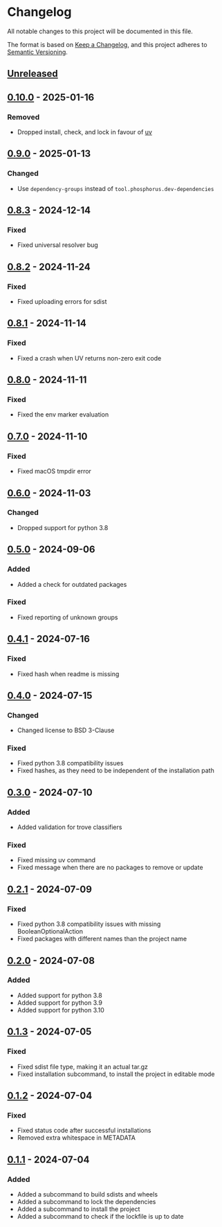 # Changelog

All notable changes to this project will be documented in this file.

The format is based on [Keep a Changelog], and this project adheres to [Semantic Versioning].

## [Unreleased]

## [0.10.0] - 2025-01-16

### Removed

-   Dropped install, check, and lock in favour of [uv]

## [0.9.0] - 2025-01-13

### Changed

-   Use `dependency-groups` instead of `tool.phosphorus.dev-dependencies`

## [0.8.3] - 2024-12-14

### Fixed

-   Fixed universal resolver bug

## [0.8.2] - 2024-11-24

### Fixed

-   Fixed uploading errors for sdist

## [0.8.1] - 2024-11-14

### Fixed

-   Fixed a crash when UV returns non-zero exit code

## [0.8.0] - 2024-11-11

### Fixed

-   Fixed the env marker evaluation

## [0.7.0] - 2024-11-10

### Fixed

-   Fixed macOS tmpdir error

## [0.6.0] - 2024-11-03

### Changed

-   Dropped support for python 3.8

## [0.5.0] - 2024-09-06

### Added

-   Added a check for outdated packages

### Fixed

-   Fixed reporting of unknown groups

## [0.4.1] - 2024-07-16

### Fixed

-   Fixed hash when readme is missing

## [0.4.0] - 2024-07-15

### Changed

-   Changed license to BSD 3-Clause

### Fixed

-   Fixed python 3.8 compatibility issues
-   Fixed hashes, as they need to be independent of the installation path

## [0.3.0] - 2024-07-10

### Added

-   Added validation for trove classifiers

### Fixed

-   Fixed missing uv command
-   Fixed message when there are no packages to remove or update

## [0.2.1] - 2024-07-09

### Fixed

-   Fixed python 3.8 compatibility issues with missing BooleanOptionalAction
-   Fixed packages with different names than the project name

## [0.2.0] - 2024-07-08

### Added

-   Added support for python 3.8
-   Added support for python 3.9
-   Added support for python 3.10

## [0.1.3] - 2024-07-05

### Fixed

-   Fixed sdist file type, making it an actual tar.gz
-   Fixed installation subcommand, to install the project in editable mode

## [0.1.2] - 2024-07-04

### Fixed

-   Fixed status code after successful installations
-   Removed extra whitespace in METADATA

## [0.1.1] - 2024-07-04

### Added

-   Added a subcommand to build sdists and wheels
-   Added a subcommand to lock the dependencies
-   Added a subcommand to install the project
-   Added a subcommand to check if the lockfile is up to date

[Keep a Changelog]: https://keepachangelog.com/en/1.0.0/
[Semantic Versioning]: https://semver.org/spec/v2.0.0.html
[uv]: https://docs.astral.sh/uv/
[Unreleased]: https://github.com/spapanik/phosphorus/compare/v0.10.0...main
[0.10.0]: https://github.com/spapanik/phosphorus/compare/v0.9.0...v0.10.0
[0.9.0]: https://github.com/spapanik/phosphorus/compare/v0.8.3...v0.9.0
[0.8.3]: https://github.com/spapanik/phosphorus/compare/v0.8.2...v0.8.3
[0.8.2]: https://github.com/spapanik/phosphorus/compare/v0.8.1...v0.8.2
[0.8.1]: https://github.com/spapanik/phosphorus/compare/v0.8.0...v0.8.1
[0.8.0]: https://github.com/spapanik/phosphorus/compare/v0.7.0...v0.8.0
[0.7.0]: https://github.com/spapanik/phosphorus/compare/v0.6.0...v0.7.0
[0.6.0]: https://github.com/spapanik/phosphorus/compare/v0.5.0...v0.6.0
[0.5.0]: https://github.com/spapanik/phosphorus/compare/v0.4.1...v0.5.0
[0.4.1]: https://github.com/spapanik/phosphorus/compare/v0.4.0...v0.4.1
[0.4.0]: https://github.com/spapanik/phosphorus/compare/v0.3.0...v0.4.0
[0.3.0]: https://github.com/spapanik/phosphorus/compare/v0.2.1...v0.3.0
[0.2.1]: https://github.com/spapanik/phosphorus/compare/v0.2.0...v0.2.1
[0.2.0]: https://github.com/spapanik/phosphorus/compare/v0.1.3...v0.2.0
[0.1.3]: https://github.com/spapanik/eulertools/compare/v0.1.2...v0.1.3
[0.1.2]: https://github.com/spapanik/eulertools/compare/v0.1.1...v0.1.2
[0.1.1]: https://github.com/spapanik/eulertools/releases/tag/v0.1.1
